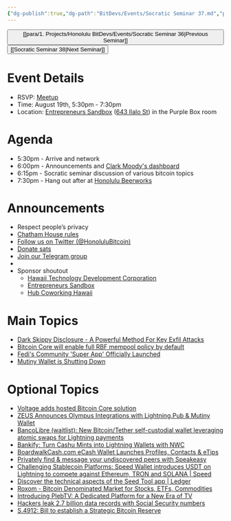 ```yaml
---
{"dg-publish":true,"dg-path":"BitDevs/Events/Socratic Seminar 37.md","permalink":"/bit-devs/events/socratic-seminar-37/","title":"Socratic Seminar 37","tags":["bitdevs","bitcoin","resource","socratic-37"],"noteIcon":"3","created":"2024-08-03T11:17:58.394-10:00","updated":"2024-08-15T20:16:04.914-10:00"}
---
```




<button class="obsidian-button previous-seminar">[[para/1. Projects/Honolulu BitDevs/Events/Socratic Seminar 36\|Previous Seminar]]</button> <button class="obsidian-button next-seminar">[[Socratic Seminar 38\|Next Seminar]]</button>

# Event Details

- RSVP: [Meetup](https://www.meetup.com/honolulu-bitdevs/events/302619904)
- Time: August 19th, 5:30pm - 7:30pm
- Location: [Entrepreneurs Sandbox](https://sandboxhawaii.org/) ([643 Ilalo St](https://goo.gl/maps/3Zj38htV13iUn4dcA)) in the Purple Box room

# Agenda

- 5:30pm - Arrive and network  
- 6:00pm - Announcements and [Clark Moody's dashboard](https://bitcoin.clarkmoody.com/dashboard/)
- 6:15pm - Socratic seminar discussion of various bitcoin topics
- 7:30pm - Hang out after at [Honolulu Beerworks](https://www.honolulubeerworks.com/)

# Announcements

- Respect people’s privacy
- [Chatham House rules](https://www.chathamhouse.org/about-us/chatham-house-rule)
- [Follow us on Twitter (@HonoluluBitcoin)](https://twitter.com/HonoluluBitcoin)
- [Donate sats](https://checkout.opennode.com/p/5dea6b7a-d33c-4fda-b54c-98f092814c7d)
- [Join our Telegram group](https://t.me/+Ho8M3ZAFmC5mY2Mx)
- 
- Sponsor shoutout
	- [Hawaii Technology Development Corporation](https://www.htdc.org/about/)
	- [Entrepreneurs Sandbox](https://sandboxhawaii.org/)
	- [Hub Coworking Hawaii](https://hubcoworkinghi.com/)

# Main Topics

- [Dark Skippy Disclosure - A Powerful Method For Key Exfil Attacks](https://darkskippy.com/) 
- [Bitcoin Core will enable full RBF mempool policy by default](https://github.com/bitcoin/bitcoin/pull/30493) 
- [Fedi's Community 'Super App' Officially Launched](https://www.nobsbitcoin.com/fedi-app-v1-18/) 
- [Mutiny Wallet is Shutting Down](https://blog.mutinywallet.com/mutiny-wallet-is-shutting-down/)

# Optional Topics

- [Voltage adds hosted Bitcoin Core solution](https://www.voltage.cloud/blog/streamline-your-bitcoin-development-introducing-voltages-bitcoin-core-solution)
- [ZEUS Announces Olympus Integrations with Lightning.Pub & Mutiny Wallet](https://www.nobsbitcoin.com/zeus-announces-olympus-integrations-into-lightning-pub-mutiny-wallet/)
- [BancoLibre (waitlist): New Bitcoin/Tether self-custodial wallet leveraging atomic swaps for Lightning payments](https://bancolibre.com/) 
- [Bankify: Turn Cashu Mints into Lightning Wallets with NWC](https://www.nobsbitcoin.com/introducing-bankify/)
- [BoardwalkCash.com eCash Wallet Launches Profiles, Contacts & eTips](https://stacker.news/items/629881)
- [Privately find & message your undiscovered peers with Speakeasy](https://www.tonk.xyz/posts/speakeasy)
- [Challenging Stablecoin Platforms: Speed Wallet introduces USDT on Lightning to compete against Ethereum, TRON and SOLANA | Speed](https://www.tryspeed.com/blog/speed-wallet-introduces-usdt-on-lightning/)
- [Discover the technical aspects of the Seed Tool app | Ledger](https://www.ledger.com/blog/seed-tool-app) 
- [Roxom - Bitcoin Denominated Market for Stocks, ETFs, Commodities](https://roxom.com/)
- [Introducing PlebTV: A Dedicated Platform for a New Era of TV](https://www.pleblab.dev/blog-detail/pleblab-launches-plebtv-a-dedicated-platform-for-a-new-era-of-tv)
- [Hackers leak 2.7 billion data records with Social Security numbers](https://www.bleepingcomputer.com/news/security/hackers-leak-27-billion-data-records-with-social-security-numbers/)
- [S.4912: Bill to establish a Strategic Bitcoin Reserve](https://www.congress.gov/bill/118th-congress/senate-bill/4912?q=%7B%22search%22:%22S4912%22%7D&s=2&r=1)

